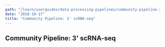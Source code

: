 ```yaml
---
path: "/learn/userguides/data-processing-pipelines/community-pipeline-3-prime-scrna-seq"
date: "2018-10-17"
title: "Community Pipeline: 3' scRNA-seq"
---
```


## Community Pipeline: 3' scRNA-seq
